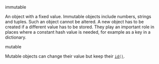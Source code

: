 immutable[](https://docs.python.org/3.11/glossary.html#term-immutable "Permalink to this term")

An object with a fixed value. Immutable objects include numbers, strings and tuples. Such an object cannot be altered. A new object has to be created if a different value has to be stored. They play an important role in places where a constant hash value is needed, for example as a key in a dictionary.

mutable[](https://docs.python.org/3.11/glossary.html#term-mutable "Permalink to this term")

Mutable objects can change their value but keep their [`id()`](https://docs.python.org/3.11/library/functions.html#id "id").